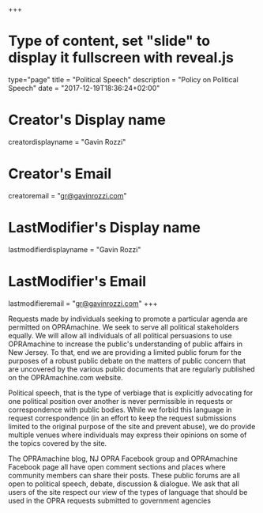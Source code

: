 +++
# Type of content, set "slide" to display it fullscreen with reveal.js
type="page"
title = "Political Speech"
description = "Policy on Political Speech"
date = "2017-12-19T18:36:24+02:00"
# Creator's Display name
creatordisplayname = "Gavin Rozzi"
# Creator's Email
creatoremail = "gr@gavinrozzi.com"
# LastModifier's Display name
lastmodifierdisplayname = "Gavin Rozzi"
# LastModifier's Email
lastmodifieremail = "gr@gavinrozzi.com"
+++

Requests made by individuals seeking to promote a particular agenda are permitted on OPRAmachine. We seek to serve all political stakeholders equally. We will allow all individuals of all political persuasions to use OPRAmachine to increase the public's understanding of public affairs in New Jersey. To that, end we are providing a limited public forum for the purposes of a robust public debate on the matters of public concern that are uncovered by the various public documents that are regularly published on the OPRAmachine.com website.

Political speech, that is the type of verbiage that is explicitly advocating for one political position over another is never permissible in requests or correspondence with public bodies. While we forbid this language in request correspondence (in an effort to keep the request submissions limited to the original purpose of the site and prevent abuse), we do provide multiple venues where individuals may express their opinions on some of the topics covered by the site.

The OPRAmachine blog, NJ OPRA Facebook group and OPRAmachine Facebook page all have open comment sections and places where community members can share their posts. These public forums are all open to political speech, debate, discussion & dialogue. We ask that all users of the site respect our view of the types of language that should be used in the OPRA requests submitted to government agencies
